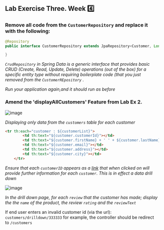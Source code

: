 ## Lab Exercise Three. Week :four:

### Remove all code from the `CustomerRepository` and replace it with the following:

```java
@Repository
public interface CustomerRepository extends JpaRepository<Customer, Long> {

}

```
_`CrudRepository` in Spring Data is a generic interface that provides basic CRUD (Create, Read, Update, Delete) operations (out of the box) for a specific entity type without requiring boilerplate code (that you just removed from the `CustomerREpository` ._  


_Run your application again,and it should run as before_

### Amend the 'displayAllCustomers' Feature from Lab Ex 2.

![image](https://github.com/user-attachments/assets/b7efe0e3-6c70-4a56-9226-3e71604db5ab)


_Displaying only data from the `customers` table for each customer_

```html
<tr th:each="customer : ${customerList}">
        <td th:text="${customer.customerId}"></td>
        <td th:text="${customer.firstName} + ' ' + ${customer.lastName}"></td>
        <td th:text="${customer.email}"></td>
        <td th:text="${customer.address}"></td>
        <td th:text="${customer.city}"></td>
    </tr>
```

_Ensure that each `customerID` appears as a [link](https://www.thymeleaf.org/doc/articles/standardurlsyntax.html) that when clicked on will provide further information for each `customer`. This is in effect a data drill down_


![image](https://github.com/user-attachments/assets/f85bff7f-9d2b-43b7-9eda-cfea82ae6091)

_In the drill down page, for each `review` that the customer has made; display the the `name` of the product, the review `rating` and the `reviewText`_

If end user enters an invalid customer id (via the url): `customers/drilldown/333333` for example, the controller should be redirect to `/customers`





